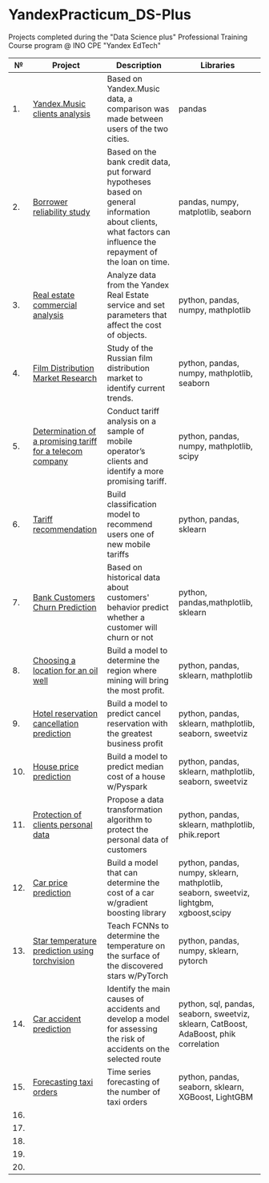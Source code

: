 # YandexPracticum_DS-Plus
Projects completed during the "Data Science plus" Professional Training Course program @ INO CPE "Yandex EdTech"

| №  | Project                      | Description                                              | Libraries     |
|----| ---------------------------- | -------------------------------------------------------- | ------------- |
| 1. | [Yandex.Music clients analysis](https://github.com/valfrank/YandexPracticum_DS-Plus/tree/main/01_Yandex.Music)| Based on Yandex.Music data, a comparison was made between users of the two cities. | pandas  |
| 2. | [Borrower reliability study](https://github.com/valfrank/YandexPracticum_DS-Plus/tree/main/02_Borrower%20Reliability%20Study)| Based on the bank credit data, put forward hypotheses based on general information about clients, what factors can influence the repayment of the loan on time.| pandas, numpy, matplotlib, seaborn|
| 3. | [Real estate commercial analysis](https://github.com/valfrank/YandexPracticum_DS-Plus/tree/main/03_Real%20estate%20commercial%20analysis)| Analyze data from the Yandex Real Estate service and set parameters that affect the cost of objects.| python, pandas, numpy, mathplotlib|
| 4. | [Film Distribution Market Research](https://github.com/valfrank/YandexPracticum_DS-Plus/tree/main/04_Film%20Distribution%20Market%20Research)| Study of the Russian film distribution market to identify current trends.|python, pandas, numpy, mathplotlib, seaborn|
| 5. | [Determination of a promising tariff for a telecom company](https://github.com/valfrank/YandexPracticum_DS-Plus/tree/main/05_Determination%20of%20a%20promising%20tariff%20for%20a%20telecom%20company)|Conduct tariff analysis on a sample of mobile operator’s clients and identify a more promising tariff.|python, pandas, numpy, mathplotlib, scipy|
| 6. |[Tariff recommendation](https://github.com/valfrank/YandexPracticum_DS-Plus/tree/main/06_Tariff%20recommendation)|Build classification model to recommend users one of new mobile tariffs| python, pandas, sklearn|
| 7. | [Bank Customers Churn Prediction](https://github.com/valfrank/YandexPracticum_DS-Plus/tree/main/07_Bank%20Customers%20Churn%20Prediction)|Based on historical data about customers' behavior predict whether a customer will churn or not|python, pandas,mathplotlib, sklearn|
| 8. |[Choosing a location for an oil well](https://github.com/valfrank/YandexPracticum_DS-Plus/tree/main/08_Choosing%20a%20location%20for%20an%20oil%20well)|Build a model to determine the region where mining will bring the most profit.|python, pandas, sklearn, mathplotlib|
| 9. |[Hotel reservation cancellation prediction](https://github.com/valfrank/YandexPracticum_DS-Plus/tree/main/09_Hotel%20reservation%20cancellation%20prediction)|Build a model to predict сancel reservation with the greatest business profit|python, pandas, sklearn, mathplotlib, seaborn, sweetviz|
| 10.|[House price prediction](https://github.com/valfrank/YandexPracticum_DS-Plus/tree/main/10_House%20price%20prediction)|Build a model to predict median cost of a house w/Pyspark|python, pandas, sklearn, mathplotlib, seaborn, sweetviz|
| 11.|[Protection of clients personal data](https://github.com/valfrank/YandexPracticum_DS-Plus/tree/main/11_Protection%20of%20clients%20personal%20data)|Propose a data transformation algorithm to protect the personal data of customers|python, pandas, sklearn, mathplotlib, phik.report|
| 12.|[Car price prediction](https://github.com/valfrank/YandexPracticum_DS-Plus/tree/main/12_Car%20price%20prediction)|Build a model that can determine the cost of a car w/gradient boosting library|python, pandas, numpy, sklearn, mathplotlib, seaborn, sweetviz, lightgbm, xgboost,scipy|
| 13.|[Star temperature prediction using torchvision](https://github.com/valfrank/YandexPracticum_DS-Plus/tree/main/13_Star%20temperature%20prediction%20using%20torchvision)|Teach FCNNs to determine the temperature on the surface of the discovered stars w/PyTorch|python, pandas, numpy, sklearn, pytorch|
| 14.|[Car accident prediction](https://github.com/valfrank/YandexPracticum_DS-Plus/tree/main/14_Car%20accident%20prediction)|Identify the main causes of accidents and develop a model for assessing the risk of accidents on the selected route|python, sql, pandas, seaborn, sweetviz, sklearn, CatBoost, AdaBoost, phik correlation|
| 15.|[Forecasting taxi orders](https://github.com/valfrank/YandexPracticum_DS-Plus/tree/main/15_Forecasting%20taxi%20orders)|Time series forecasting of the number of taxi orders|python, pandas, seaborn, sklearn, XGBoost, LightGBM|
| 16.|
| 17.|
| 18.|
| 19.|
| 20.|
